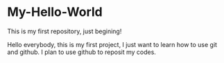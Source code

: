 # My-Hello-World
This is my first repository, just begining!

Hello everybody, this is my first project, I just want to learn how to use git and github.
I plan to use github to reposit my codes.
